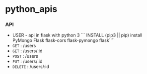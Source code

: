 # python_apis



### API
  - USER - api in flask with python 3
  ``` INSTALL  (pip3 || pip) install PyMongo Flask flask-cors flask-pymongo flask````
  - ``` GET ``` : /users
  - ``` GET ``` : /users/:id
  - ``` POST ``` : /users
  - ``` PUT ``` : /users/:id
  - ``` DELETE ``` : /users/:id
